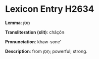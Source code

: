 # Lexicon Entry H2634

**Lemma**: חָסֹן

**Transliteration (xlit)**: châçôn

**Pronunciation**: khaw-sone'

**Description**:
from חָסַן; powerful; strong.
